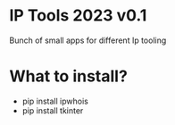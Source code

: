 # IP Tools 2023 v0.1
Bunch of small apps for different Ip tooling 

# What to install?
- pip install ipwhois
- pip install tkinter
